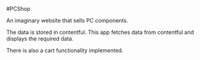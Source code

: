 #PCShop

An imaginary website that sells PC components.

The data is stored in contentful. This app fetches data from contentful and displays the required data.

There is also a cart functionality implemented.